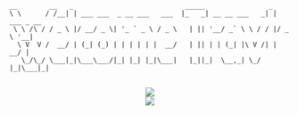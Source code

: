 ```
__        __   _                            _____                _           
\ \      / /__| | ___ ___  _ __ ___   ___  |_   _| __ __ ___   _| | ___ _ __ 
 \ \ /\ / / _ \ |/ __/ _ \| '_ ` _ \ / _ \   | || '__/ _` \ \ / / |/ _ \ '__|
  \ V  V /  __/ | (_| (_) | | | | | |  __/   | || | | (_| |\ V /| |  __/ |   
   \_/\_/ \___|_|\___\___/|_| |_| |_|\___|   |_||_|  \__,_| \_/ |_|\___|_|   
                                                                            
```

<div align="center">
  <img src="https://github-readme-stats.vercel.app/api?username=Angus-C-git&include_all_commits=true&theme=synthwave&show_icons=true&count_private=true">
  <br />
  <img src="https://github-readme-stats.vercel.app/api/top-langs/?username=Angus-C-git&langs_count=10&hide=html,css,makefile,batchfile&theme=synthwave">
</div>
